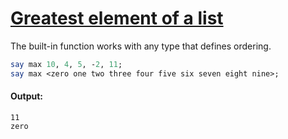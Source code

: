 [1]: https://rosettacode.org/wiki/Greatest_element_of_a_list

# [Greatest element of a list][1]

The built-in function works with any type that defines ordering.

```perl
say max 10, 4, 5, -2, 11;
say max <zero one two three four five six seven eight nine>;
```

#### Output:
```
11
zero
```